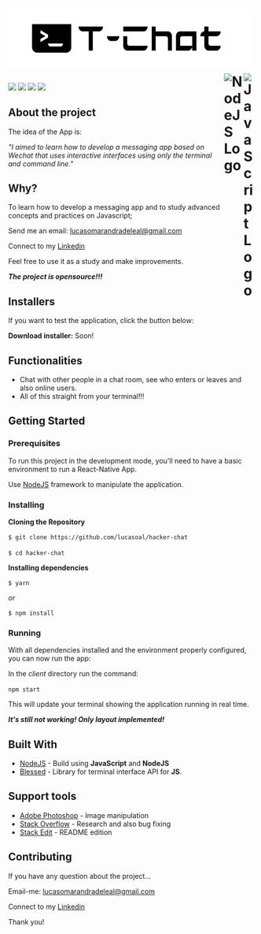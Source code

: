 # <img src="media/logotype.png" width="500"> [<img src="https://upload.wikimedia.org/wikipedia/commons/9/99/Unofficial_JavaScript_logo_2.svg" alt="JavaScript Logo" width="25" Title="JavaScript" align='right'>](https://www.javascript.com/) [<img src="https://upload.wikimedia.org/wikipedia/commons/d/d9/Node.js_logo.svg" alt="NodeJS Logo" width="40" Title="NodeJS" align='right'>](https://www.javascript.com/) 
<img src="media/ptrsc(1).jpeg" width="20%"> <img src="media/ptrsc(2).jpeg" width="20%">
<img src="media/ptrsc(3).jpeg" width="20%"> <img src="media/view(1).gif" width="20%">


## About the project

The idea of the App is:

*"I aimed to learn how to develop a messaging app based on Wechat that uses interactive interfaces using only the terminal and command line."*

## Why?

To learn how to develop a messaging app and to study advanced concepts and practices on Javascript;

Send me an email: lucasomarandradeleal@gmail.com

Connect to my [Linkedin](https://linkedin.com/in/lucasomarandradeleal)

Feel free to use it as a study and make improvements.

***The project is opensource!!!***

## Installers

If you want to test the application, click the button below:

**Download installer:** Soon!

## Functionalities

- Chat with other people in a chat room, see who enters or leaves and also online users.
- All of this straight from your terminal!!!

## Getting Started

### Prerequisites

To run this project in the development mode, you'll need to have a basic environment to run a React-Native App.

Use [NodeJS](https://nodejs.org/pt-br/download/package-manager/#debian-and-ubuntu-based-linux-distributions-enterprise-linux-fedora-and-snap-packages) framework to manipulate the application.

### Installing

**Cloning the Repository**

```
$ git clone https://github.com/lucasoal/hacker-chat

$ cd hacker-chat
```

**Installing dependencies**

```
$ yarn
```

_or_

```
$ npm install
```

### Running

With all dependencies installed and the environment properly configured, you can now run the app:

In the *client*  directory run the command:

`npm start`


This will update your terminal showing the application running in real time.

***It's still not working!
Only layout implemented!***

## Built With

- [NodeJS](https://nodejs.org/en/) - Build using **JavaScript** and **NodeJS**
- [Blessed](https://www.npmjs.com/package/blessed) - Library for terminal interface API for **JS**.


## Support tools

- [Adobe Photoshop](https://www.adobe.com/br/products/photoshop.html?sdid=KQPOM&mv=search&ef_id=CjwKCAjw9MuCBhBUEiwAbDZ-7pp8x1aRZcX8yl7QTPdxKmjMIZex78_1SSUFBmDuDqXYv9DlU_qgWRoC6HMQAvD_BwE:G:s&s_kwcid=AL!3085!3!473120541801!e!!g!!photoshop!188192502!10077842982&gclid=CjwKCAjw9MuCBhBUEiwAbDZ-7pp8x1aRZcX8yl7QTPdxKmjMIZex78_1SSUFBmDuDqXYv9DlU_qgWRoC6HMQAvD_BwE) - Image manipulation
- [Stack Overflow](https://stackoverflow.com/) - Research and also bug fixing
- [Stack Edit](https://stackedit.io/) - README edition

## Contributing

If you have any question about the project...

Email-me: lucasomarandradeleal@gmail.com

Connect to my [Linkedin](https://linkedin.com/in/lucasomarandradeleal)

Thank you!
